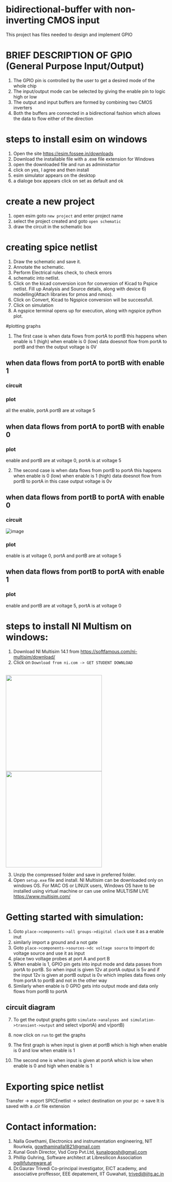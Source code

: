 # bidirectional-buffer with non-inverting CMOS input
This project has files needed to design and implement GPIO

# BRIEF DESCRIPTION OF GPIO (General Purpose Input/Output)
1) The GPIO pin is controlled by the user to get a desired mode of the whole chip
2) The input/output mode can be selected by giving the enable pin to logic high or low
3) The output and input buffers are formed by combining two CMOS inverters 
4) Both the buffers are connected in a bidirectional fashion which allows the data to flow either of the direction

# steps to install esim on windows
1) Open the site https://esim.fossee.in/downloads
2) Download the installable file with a .exe file extension for Windows 
3) open the downloaded file and run as administartor
4) click on yes, I agree and then install
5) esim simulator appears on the desktop
6) a dialoge box appears click on set as default and ok


# create a new project
1) open esim goto ```new project``` and enter project name
2) select the project created and goto ```open schematic```
3) draw the circuit in the schematic box 

# creating spice netlist
1) Draw the schematic and save it.
2) Annotate the schematic.
3) Perform Electrical rules check, to check errors
4)  schematic into netlist.
5) Click on the kicad conversion icon for conversion of Kicad to Pspice netlist. Fill up Analysis and Source details, along with device 6) modelling(Attach libraries for pmos and nmos).
7) Click on Convert, Kicad to Ngspice conversion will be successfull.
8) Click on simulation
9) A ngspice terminal opens up for execution, along with ngspice python plot.

#plotting graphs
1) The first case is when data flows from portA to portB this happens when enable is 1 (high) when enable is 0 (low) data doesnot flow from portA to portB and then the output voltage is 0V

## when data flows from portA to portB with enable 1

### circuit

### plot 
all the enable, portA portB are at voltage 5

## when data flows from portA to portB with enable 0 

### plot
enable and portB are at voltage 0, portA is at voltage 5


2) The second case is when data flows from portB to portA this happens when enable is 0 (low) when enable is 1 (high) data doesnot flow from portB to portA in this case output voltage is 0v

## when data flows from portB to portA with enable 0

### circuit

![image](https://user-images.githubusercontent.com/66250226/85296536-2de5a780-b4bf-11ea-82ab-b82a4ba84281.png)


### plot
enable is at voltage 0, portA and portB are at voltage 5

## when data flows from portB to portA with enable 1

### plot
enable and portB are at voltage 5, portA is at voltage 0
# steps to install NI Multism on windows:
1) Download NI Multisim 14.1 from https://softfamous.com/ni-multisim/download/
2) Click on `Download from ni.com -> GET STUDENT DOWNLOAD  ` 
<br/>
  <img align ="left" src="https://user-images.githubusercontent.com/66675990/84494289-d9744800-acc6-11ea-91a3-938bc8146741.JPG" width= "300" > 
 <img  src="https://user-images.githubusercontent.com/66675990/84496533-b9df1e80-acca-11ea-9606-0a4dd1d316c9.JPG" width="300" >
   <br/>  
        
3) Unzip the compressed folder and save in preferred folder.   <br/>     
4) Open `setup.exe` file and install.
 NI Multisim can be downloaded only on windows OS. For MAC OS or LINUX users, Windows OS have to be installed using virtual machine or can use online MULTISIM LIVE https://www.multisim.com/

# Getting started with simulation:
1) Goto ```place->components->all groups->digital clock``` use it as a enable inut
2) similarly import a ground and a not gate
3) Goto ```place->components->sources->dc voltage source``` to import dc voltage source and use it as input
4) place two voltage probes at port A and port B
5) When enable is 1, GPIO pin gets into input mode and data passes from portA to portB. So when input is given 12v at portA output is 5v and if the input 12v is given at portB output is 0v which implies data flows only from portA to portB and not in the other way
6) Similarly when enable is 0 GPIO gets into output mode and data only flows from portB to portA

## circuit diagram

7) To get the output graphs goto ```simulate->analyses and simulation->transient->output``` and select v(portA) and v(portB)
8) now click on ```run``` to get the graphs
9) The first graph is when input is given at portB which is high when enable is 0 and low when enable is 1

10) The second one is when input is given at portA which is low when enable is 0 and high when enable is 1

# Exporting spice netlist
Transfer -> export SPICEnetlist -> select destination on your pc -> save 
It is saved with a .cir file extension

# Contact information:
1) Nalla Gowthami, Electronics and instrumentation engineering, NIT Rourkela, gowthaminalla1821@gmail.com
2) Kunal Gosh Director, Vsd Corp Pvt.Ltd, kunalpgosh@gmail.com
3) Phillip Guhring, Software architect at Libresilicon Association pg@futureware.at
4) Dr.Gaurav Trivedi Co-principal investigator, EICT academy, and associative proffessor, EEE depatement, IIT Guwahati, trivedi@iitg.ac.in
